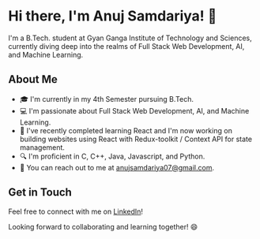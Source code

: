 # Hi there, I'm Anuj Samdariya! 👋

I'm a B.Tech. student at Gyan Ganga Institute of Technology and Sciences, currently diving deep into the realms of Full Stack Web Development, AI, and Machine Learning.

## About Me

- 🎓 I'm currently in my 4th Semester pursuing B.Tech.
- 💻 I'm passionate about Full Stack Web Development, AI, and Machine Learning.
- 🌱 I've recently completed learning React and I'm now working on building websites using React with Redux-toolkit / Context API for state management.
- 🔍 I'm proficient in C, C++, Java, Javascript,  and Python.
- 📧 You can reach out to me at [anujsamdariya07@gmail.com](mailto:anujsamdariya07@gmail.com).

## Get in Touch

Feel free to connect with me on [LinkedIn](https://www.linkedin.com/in/anuj-samdariya-569162254/)!

Looking forward to collaborating and learning together! 😄
